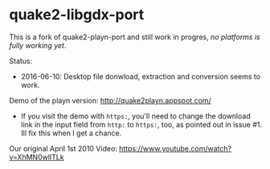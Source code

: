 # quake2-libgdx-port

This is a fork of quake2-playn-port and still work in progres, *no platforms is fully working yet*.

Status: 

 - 2016-06-10: Desktop file donwload, extraction and conversion seems to work.


Demo of the playn version: http://quake2playn.appspot.com/ 

- If you visit the demo with `https:`, you'll need to change the download link in the input field from `http:` to `https:`, too, as pointed out in issue #1. Ill fix this when I get a chance.

Our original April 1st 2010 Video: https://www.youtube.com/watch?v=XhMN0wlITLk

